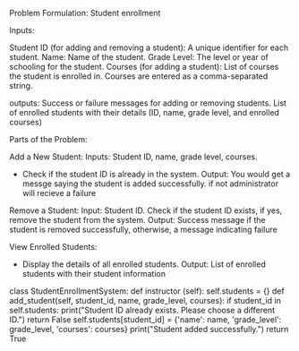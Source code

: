 Problem Formulation: Student enrollment 

Inputs:

Student ID (for adding and removing a student): A unique identifier for each student.
Name: Name of the student.
Grade Level: The level or year of schooling for the student.
Courses (for adding a student): List of courses the student is enrolled in. Courses are entered as a comma-separated string.

outputs: 
Success or failure messages for adding or removing students.
List of enrolled students with their details (ID, name, grade level, and enrolled courses)

Parts of the Problem:

Add a New Student:
Inputs: Student ID, name, grade level, courses.
- Check if the student ID is already in the system.
Output: You would get a messge saying the student is added successfully. if not administrator will recieve a failure

Remove a Student:
Input: Student ID.
Check if the student ID exists, if yes, remove the student from the system.
Output: Success message if the student is removed successfully, otherwise, a message indicating failure

View Enrolled Students:
- Display the details of all enrolled students.
Output: List of enrolled students with their student information 

class StudentEnrollmentSystem:
    def instructor (self):
        self.students = {}
    def add_student(self, student_id, name, grade_level, courses):
        if student_id in self.students:
            print("Student ID already exists. Please choose a different ID.")
            return False
        self.students[student_id] = {'name': name, 'grade_level': grade_level, 'courses': courses}
        print("Student added successfully.")
        return True
